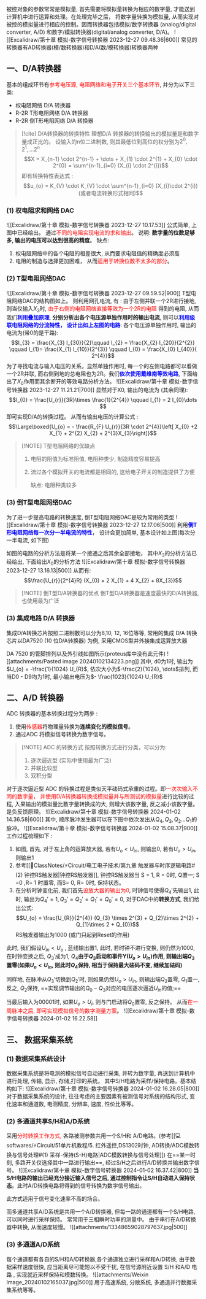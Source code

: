 被控对象的参数常常是模拟量, 首先需要将模拟量转换为相应的数字量, 才能送到计算机中进行运算和处理。在处理完毕之后， 将数字量转换为模拟量, 从而实现对被控的模拟量进行相应的控制。因而转换器包括模拟/数字转换器 (analog/digital converter, A/D) 和数字/模拟转换器(digital/analog converter, D/A)。
![[Excalidraw/第十章 模拟-数字信号转换器 2023-12-27 09.48.36|600]]
常见的转换器有AD转换器(模/数转换器)和D/A(数/模转换器)转换器两种
## 一、D/A转换器
基本的组成环节有<mark style="background: transparent; color: red">参考电压源, 电阻网络和电子开关三个基本环节</mark>, 并分为以下三类:
- 权电阻网络 D/A 转换器 
- R-2R T形电阻网络 D/A 转换器 
- R-2R 倒T形电阻网络 D/A 转换器 

> [!cite] D/A转换器的转换特性
> 理想D/A 转换器的转换输出的模拟量是和数字量成正比的。
> 设输入的n位二进制数, 则其最低位到高位的权分别为$2^{0}, 2^{1}, \dots 2^{n}$ 
> $$X = X_{n-1} \cdot  2^{n-1} + \dots  + X_{1} \cdot  2^{1} + X_{0} \cdot  2^{0} = \sum^{n-1}_{i=0} (X_{i} \cdot  2^{i})$$
> 即有转换特性表达式 : 
> $$u_{o} =  K_{V} \cdot  K_{V} \cdot  \sum^{n-1}_{i=0} (X_{i}\cdot  2^{i}) (或者电流转换形式相同)$$
### (1) 权电阻求和网络 DAC 
![[Excalidraw/第十章 模拟-数字信号转换器 2023-12-27 10.17.53]]
公式简单, 上图中已经给出。 通过<mark style="background: transparent; color: red">不同的电阻实现电流的求和输出</mark>。
说明: **数字量的位数足够多, 输出的电压可以达到很高的精度**。 
缺点: 
1. 权电阻网络中的各个电阻的相差很大, 从而要求电阻值的精确度必须高
2. 电阻的制造与选择更加困难， 从而<mark style="background: transparent; color: red">适用于转换位数不太多的部分</mark>。

### (2) T型电阻网络DAC 
![[Excalidraw/第十章 模拟-数字信号转换器 2023-12-27 09.59.52|900]]
T型电阻网络DAC的结构图如上。 则利用网孔电流, 有 :
由于左侧并联一个2R进行接地, 则当仅输入$X_{3}$时, <mark style="background: transparent; color: red">由于右侧的电阻网络直接等效为一个2R的电阻</mark> 得到的电阻, 从而我们<b><mark style="background: transparent; color: blue">利用叠加原理</mark></b>, **分别分析出各个电压源单独作用时的输出电流**, 则可以<b><mark style="background: transparent; color: blue">利用级联电阻网络的分流特性， 设计出如上左图的电路</mark></b>:
各个电压源单独作用时, 输出的电流为(带0的是干路):
$$I_{3} = \frac{X_{3} I_{30}}{2}\qquad I_{2} = \frac{X_{2} I_{20}}{2^{2}} \qquad I_{1}= \frac{X_{1} I_{10}}{2^{3}} \qquad  I_{0}  = \frac{X_{0} I_{40}}{ 2^{4}}$$
为了寻找电流与输入电压的关系，显然单独作用时, 每一个的左侧电路都可以看做一个2R并联, 而右侧到地的总电阻也为2R。我们<b><mark style="background: transparent; color: blue">依次使用戴维南等效电路</mark></b>, 下面给出了$X_0$作用而其余断开的等效电路分析方法。 
![[Excalidraw/第十章 模拟-数字信号转换器 2023-12-27 11.21.21|700]]
显然对于X0, 输出的电流为 (其余同理):
$$I_{0} = \frac{U_{r}}{3R}\times \frac{1}{2^{4}} \qquad I_{1} = 2 I_{0}\dots $$
即可实现D/A的转换过程。 从而有输出电压的计算公式 :
$$\Large\boxed{U_{o} = - \frac{R_{F} U_{r}}{3R \cdot  2^{4}}\left[  X_{0} +2 X_{1}  + 2^{2} X_{2} + 2^{3}X_{3}\right]}$$

> [!NOTE] T型电阻网络的优缺点
> 1. 电阻的阻值为标准阻值, 电阻种类少, 制造精度容易提高 
> 2. 流过各个模拟开关的电流都是相同的, 这给电子开关的制造提供了方便
>    
>    缺点: 电阻种类较多

### (3) 倒T型电阻网络DAC 
为了进一步提高电路的转换速度, 倒T型电阻网络DAC是较为常用的类型
![[Excalidraw/第十章 模拟-数字信号转换器 2023-12-27 12.17.06|500]]
利用<b><mark style="background: transparent; color: blue">倒T形电阻网络每一次分一半电流的特性</mark></b>， 设计会更加简单, 基本设计如上图(每次分一半电流, 如下图)

如图的电路的分析方法是将某一个接通之后其余全部接地， 其中$X_3$的分析方法已经给出, 下面给出$X_{0}$的分析方法
![[Excalidraw/第十章 模拟-数字信号转换器 2023-12-27 13.16.13|500]]
从而有:
$$\frac{U_{r}}{2^{4}R} (X_{0} + 2 X_{1} + 4 X_{2} + 8X_{3})$$

> [!NOTE] 倒T型D/A转换器的优点
> 倒T型D/A转换器是速度最快的D/A转换器, 也使用最为广泛

### (3) 集成电路 D/A 转换器
集成D/A转换芯片按照二进制数可以分为8,10, 12, 16位等等, 常用的集成 D/A 转换芯片以DA7520 (10 位D/A转换器) 为例, 采用CMOS型并外接集成运算放大器

DA 7520 的管脚排列以及外引线如图所示(proteus库中没有此元件) 
![[attachments/Pasted image 20240102134223.png]]
其中, d0为1时, 输出为$U_{o} = -\frac{1}{1024} U_{R}$, 依次大小为$-\frac{2}{1024}, \dots$排列, 而当D0 - D9均为1时, 最小输出电压为$- \frac{1023}{1024} U_{R}$ 

##  二、A/D 转换器 
ADC 转换器的基本转换过程分为两步 : 
1. 使用<mark style="background: transparent; color: red">传感器</mark>将物理量转换为**连续变化的模拟信号**。
2. 通过ADC 将模拟信号转换为数字信号。 

> [!NOTE] ADC 的转换方式
> 按照转换方式进行分类，可以分为: 
> 1. 逐次逼近型 (实际中使用最为广泛)
> 2. 并联比较型 
> 3. 双积分型 

对于逐次逼近型 ADC 的转换过程是类似天平砝码式承重的过程。即<mark style="background: transparent; color: red">一次次输入不同的数字量， 并使用D/A转换器转换成模拟量并与所测试的模拟量</mark>进行比较的过程, 入果输出的模拟量比数字量转换成的大, 则增大该数字量, 反之减小该数字量。 是负反馈原理。
![[Excalidraw/第十章 模拟-数字信号转换器 2024-01-02 14.36.58|600]]
其中, 顺序脉冲发生器可以在下图中依次发出从$Q_{4}, Q_{3}, Q_{2}\dots Q_{1}$的脉冲。
![[Excalidraw/第十章 模拟-数字信号转换器 2024-01-02 15.08.37|900]]
工作过程梳理如下 :
1. 如图, 首先, 对于左上角的运算放大器, 若有$U_{o} < U_{in}$, 则输出0, 若有$U_{o}  > U_{in}$, 则输出1
2. 参考[[📘ClassNotes/⚡Circuit/电工电子技术/第九章 触发器与时序逻辑电路#(2) 钟控RS触发器|钟控RS触发器]], 钟控RS触发器当 S = 1, R = 0时, Q置一;  S =0 ,R= 1 时置零, 而S= 0, R= 0时, 保持状态。 
3. 在分析时钟变化前, 我们首先<mark style="background: transparent; color: red">设放大器的输出为0</mark>, 时钟信号使得$Q_{4}'$先输出1, 此时, 输出为$Q_{4}' = 1, Q_{3}' =  Q_{2}' = Q_{1}'=  Q_{0}' = 0$,
对于DAC中的**转换方式**, 我们给出公式: 
$$U_{o} = \frac{U_{R}}{2^{4}} (Q_{3} \times 2^{3} + Q_{2}\times 2^{2}  + Q_{1}\times 2 + Q_{0})$$
RS触发器输出为1000 (或门只起到Reset的作用) 

此时, 我们假设$U_{in} < U_{o}$ , 蓝线输出置1, 此时, 若时钟不进行变换, 则仍然为1000, 在时钟变换之后, $Q_{3}'$成为1, $Q_{4}$**由于$Q_3$启动和事件Y($U_o> U_{in}$)作用, 则输出端$Q_{3}$置零(如果$U_{o} < U_{in}$, 则此时$Q_{4}$保持, 相当于保持最大砝码不变, 继续加砝码)** 

同样地, 在脉冲从$Q_{3}'$切换到$Q_{2}'$时, 则如果仍然$U_{o} > U_{in}$, 则输出端$Q_{2}$置零, $Q_{1}$置一, 反之, $Q_{2}$保持, ==实现调节输出的$Q_0 -Q_{3}$对应的电压逐次逼近$U_{in}$的值;==  

当最后输入为00001时, 如果$U_o > U_i$, 则与门启动将$Q_0$置零, 反之保持。 从而<mark style="background: transparent; color: red">在一周脉冲之后,  即可实现模拟信号的数字测量方案</mark>。 
![[Excalidraw/第十章 模拟-数字信号转换器 2024-01-02 16.22.58]]
## 三、 数据采集系统
### (1) 数据采集系统设计
数据采集系统是将电测的模拟信号自动进行采集, 并转为数字量, 再送到计算机中进行处理, 传输, 显示, 存储,打印的系统。 其中S/H电路为采样/保持电路。基本结构如下: 
![[Excalidraw/第十章 模拟-数字信号转换器 2024-01-02 16.28.05|800]]
对于数据采集系统的设计, 往往考虑的主要因素有被测信号对系统的结构形式, 变化速率和通道数, 电测精度, 分辨率, 速度, 性价比等等。 
### (2) 多通道共享S/H和A/D系统
采用<mark style="background: transparent; color: red">分时转换工作方式,</mark> 各路被测参数共用一个S/H和 A/D电路。(参考[[💻softwares/⚡Circuit/51单片机教程/5. 红外遥控,DS1302时钟, AD转换/ADC模数转换与信号处理#(1) 采样-保持(S-H)电路|ADC模数转换与信号处理]]) 在==某一时刻,  多路开关仅选择其中一路进行输出==, 经过S/H之后进行A/D转换并输出数字信号。 
![[Excalidraw/第十章 模拟-数字信号转换器 2024-01-02 16.37.42|800]]
**当S/H电路的输出已经充分接近输入信号之后, 通过控制指令让S/H自动进入保持状态**。此时A/D转换电路将得到的信号转换为数字信号输出。

此方式适用于信号变化速率不高的场合。 

而多通道共享A/D系统是共用一个A/D转换器, 但每一路的通道都有一个S/H电路, 可以同时进行采样保持。 常常用于三相瞬时功率的测量中。 由于串行在A/D转换器中转换, 从而速度较慢。 
![[attachments/13348659028797637.jpg|500]]
### (3) 多通道A/D系统
每个通道都有各自的S/H和A/D转换器,各个通道独立进行采样和A/D转换, 由于数据采样速度很快,  应当距离尽可能短以不受干扰,  在信号源附近设置 S/H 和A/D 电路 , 实现就近采样保持和模数转换。 
![[attachments/Weixin Image_20240102165037.jpg|500]]
用于高速系统, 分散系统, 多通道并行数据采集系统等等。 
